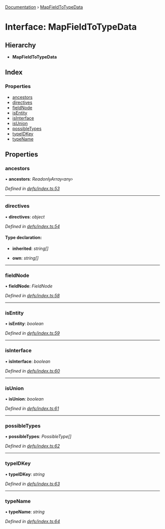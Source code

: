 [Documentation](../README.md) › [MapFieldToTypeData](mapfieldtotypedata.md)

# Interface: MapFieldToTypeData

## Hierarchy

* **MapFieldToTypeData**

## Index

### Properties

* [ancestors](mapfieldtotypedata.md#ancestors)
* [directives](mapfieldtotypedata.md#directives)
* [fieldNode](mapfieldtotypedata.md#fieldnode)
* [isEntity](mapfieldtotypedata.md#isentity)
* [isInterface](mapfieldtotypedata.md#isinterface)
* [isUnion](mapfieldtotypedata.md#isunion)
* [possibleTypes](mapfieldtotypedata.md#possibletypes)
* [typeIDKey](mapfieldtotypedata.md#typeidkey)
* [typeName](mapfieldtotypedata.md#typename)

## Properties

###  ancestors

• **ancestors**: *ReadonlyArray‹any›*

*Defined in [defs/index.ts:53](https://github.com/badbatch/graphql-box/blob/1c5407ab/packages/request-parser/src/defs/index.ts#L53)*

___

###  directives

• **directives**: *object*

*Defined in [defs/index.ts:54](https://github.com/badbatch/graphql-box/blob/1c5407ab/packages/request-parser/src/defs/index.ts#L54)*

#### Type declaration:

* **inherited**: *string[]*

* **own**: *string[]*

___

###  fieldNode

• **fieldNode**: *FieldNode*

*Defined in [defs/index.ts:58](https://github.com/badbatch/graphql-box/blob/1c5407ab/packages/request-parser/src/defs/index.ts#L58)*

___

###  isEntity

• **isEntity**: *boolean*

*Defined in [defs/index.ts:59](https://github.com/badbatch/graphql-box/blob/1c5407ab/packages/request-parser/src/defs/index.ts#L59)*

___

###  isInterface

• **isInterface**: *boolean*

*Defined in [defs/index.ts:60](https://github.com/badbatch/graphql-box/blob/1c5407ab/packages/request-parser/src/defs/index.ts#L60)*

___

###  isUnion

• **isUnion**: *boolean*

*Defined in [defs/index.ts:61](https://github.com/badbatch/graphql-box/blob/1c5407ab/packages/request-parser/src/defs/index.ts#L61)*

___

###  possibleTypes

• **possibleTypes**: *PossibleType[]*

*Defined in [defs/index.ts:62](https://github.com/badbatch/graphql-box/blob/1c5407ab/packages/request-parser/src/defs/index.ts#L62)*

___

###  typeIDKey

• **typeIDKey**: *string*

*Defined in [defs/index.ts:63](https://github.com/badbatch/graphql-box/blob/1c5407ab/packages/request-parser/src/defs/index.ts#L63)*

___

###  typeName

• **typeName**: *string*

*Defined in [defs/index.ts:64](https://github.com/badbatch/graphql-box/blob/1c5407ab/packages/request-parser/src/defs/index.ts#L64)*
